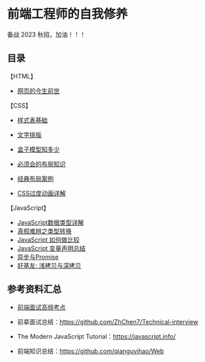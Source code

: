 # 前端工程师的自我修养
备战 2023 秋招，加油！！！

## 目录

【HTML】

- [网页的今生前世](HTML/01html-basic.md)

【CSS】

- [样式表基础](css/basic.md)

- [文字排版](css/Typography.md)
- [盒子模型知多少](css/box.md)
- [必须会的布局知识](css/layout.md)
- [经典布局案例](css/layout-cases.md)
- [CSS过度动画详解](css/transition.md)

【JavaScript】

- [JavaScript数据类型详解](JavaScript/datatypes.md)
- [真假难辨之类型转换](JavaScript/02type-cast.md)
- [JavaScript 如何做比较](JavaScript/03js-cmp.md)
- [JavaScript 变量声明总结](JavaScript/04variables.md)
- [异步与Promise](JavaScript/05promis.md)
- [好基友: 浅拷贝与深拷贝](JavaScript/copy.md)

## 参考资料汇总

- [前端面试高频考点](https://juejin.cn/post/6905294475539513352)

- 前辈面试总结：https://github.com/ZhChen7/Technical-interview

- The Modern JavaScript Tutorial：https://javascript.info/

- 前端知识总结：https://github.com/qianguyihao/Web
